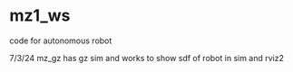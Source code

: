 # mz1_ws
code for autonomous robot

7/3/24
mz_gz has gz sim and works to show sdf of robot in sim and rviz2
